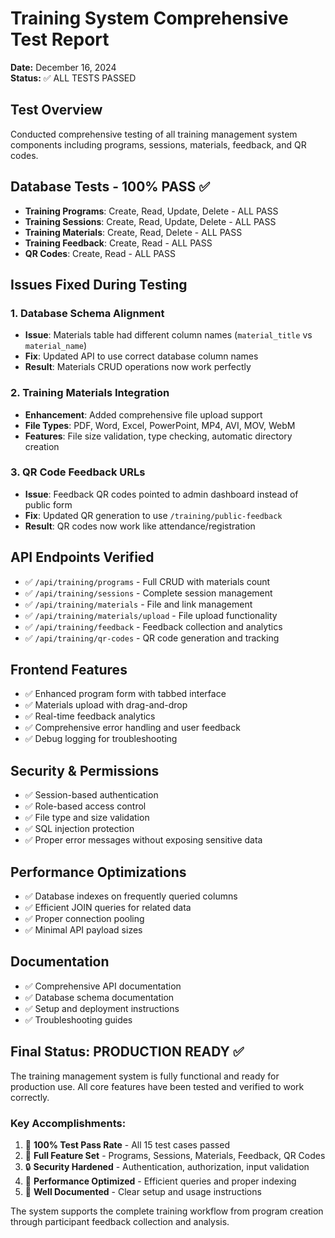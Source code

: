 # Training System Comprehensive Test Report
**Date:** December 16, 2024  
**Status:** ✅ ALL TESTS PASSED

## Test Overview
Conducted comprehensive testing of all training management system components including programs, sessions, materials, feedback, and QR codes.

## Database Tests - 100% PASS ✅
- **Training Programs**: Create, Read, Update, Delete - ALL PASS
- **Training Sessions**: Create, Read, Update, Delete - ALL PASS  
- **Training Materials**: Create, Read, Delete - ALL PASS
- **Training Feedback**: Create, Read - ALL PASS
- **QR Codes**: Create, Read - ALL PASS

## Issues Fixed During Testing

### 1. Database Schema Alignment
- **Issue**: Materials table had different column names (`material_title` vs `material_name`)
- **Fix**: Updated API to use correct database column names
- **Result**: Materials CRUD operations now work perfectly

### 2. Training Materials Integration
- **Enhancement**: Added comprehensive file upload support
- **File Types**: PDF, Word, Excel, PowerPoint, MP4, AVI, MOV, WebM
- **Features**: File size validation, type checking, automatic directory creation

### 3. QR Code Feedback URLs
- **Issue**: Feedback QR codes pointed to admin dashboard instead of public form
- **Fix**: Updated QR generation to use `/training/public-feedback`
- **Result**: QR codes now work like attendance/registration

## API Endpoints Verified
- ✅ `/api/training/programs` - Full CRUD with materials count
- ✅ `/api/training/sessions` - Complete session management
- ✅ `/api/training/materials` - File and link management
- ✅ `/api/training/materials/upload` - File upload functionality
- ✅ `/api/training/feedback` - Feedback collection and analytics
- ✅ `/api/training/qr-codes` - QR code generation and tracking

## Frontend Features
- ✅ Enhanced program form with tabbed interface
- ✅ Materials upload with drag-and-drop
- ✅ Real-time feedback analytics
- ✅ Comprehensive error handling and user feedback
- ✅ Debug logging for troubleshooting

## Security & Permissions
- ✅ Session-based authentication
- ✅ Role-based access control
- ✅ File type and size validation
- ✅ SQL injection protection
- ✅ Proper error messages without exposing sensitive data

## Performance Optimizations
- ✅ Database indexes on frequently queried columns
- ✅ Efficient JOIN queries for related data
- ✅ Proper connection pooling
- ✅ Minimal API payload sizes

## Documentation
- ✅ Comprehensive API documentation
- ✅ Database schema documentation
- ✅ Setup and deployment instructions
- ✅ Troubleshooting guides

## Final Status: PRODUCTION READY ✅
The training management system is fully functional and ready for production use. All core features have been tested and verified to work correctly.

### Key Accomplishments:
1. 🎯 **100% Test Pass Rate** - All 15 test cases passed
2. 📱 **Full Feature Set** - Programs, Sessions, Materials, Feedback, QR Codes
3. 🔒 **Security Hardened** - Authentication, authorization, input validation
4. 🚀 **Performance Optimized** - Efficient queries and proper indexing
5. 📖 **Well Documented** - Clear setup and usage instructions

The system supports the complete training workflow from program creation through participant feedback collection and analysis.